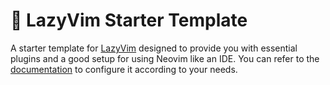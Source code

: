 # 🚀 LazyVim Starter Template

A starter template for [LazyVim](https://github.com/LazyVim/LazyVim) designed to provide you with essential plugins and a good setup for using Neovim like an IDE. You can refer to the [documentation](https://lazyvim.github.io/installation) to configure it according to your needs.

